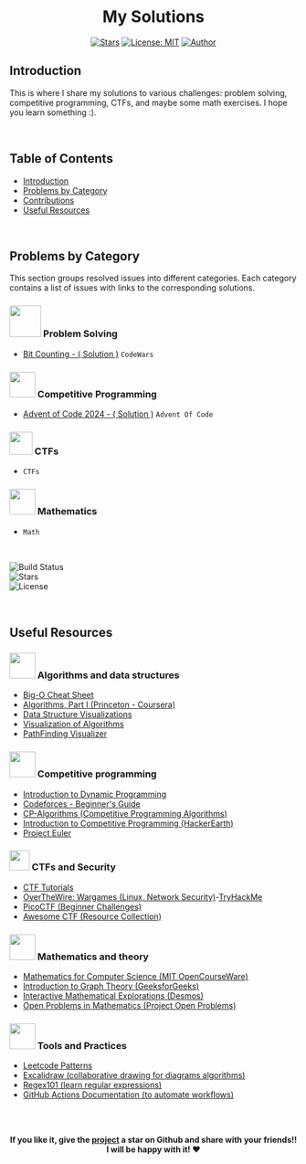 <div align="center">

# My Solutions

[![Stars](https://img.shields.io/github/stars/sidi-maadh/github-activity-generator?style=social)](https://github.com/sidi-maadh/github-activity-generator/stargazers)
[![License: MIT](https://img.shields.io/badge/License-MIT-yellow.svg)](https://opensource.org/licenses/MIT)
[![Author](https://img.shields.io/badge/Author-Sidi%20Maadh-blue)](https://github.com/sidi-maadh)
</div>

## Introduction
<p > 
  This is where I share my solutions to various challenges: problem solving, competitive programming, CTFs, and maybe some math exercises.
  I hope you learn something :).
  </b>
<p/>

<br/>

## Table of Contents
- [Introduction](#introduction)
- [Problems by Category](#problems-by-category)
- [Contributions](#contributions)
- [Useful Resources](#useful-resources)

<br/>

## Problems by Category
<p>
This section groups resolved issues into different categories. Each category contains a list of issues with links to the corresponding solutions.</p>

### <img src="https://media.giphy.com/media/mpn9ui0INC6RvgX4wJ/giphy.gif?cid=790b76113v79tj1zvabbx3ehkiqo8xo73dmym71vgop7uagq&ep=v1_stickers_search&rid=giphy.gif&ct=s" width =55px> Problem Solving

- [Bit Counting - ( Solution )](problem_solving/CodeWars/2024/bit_counting.cpp) `CodeWars`



### <img src = "https://i.ibb.co/t3nQqD4/CP-PS.gif" width = 45px> Competitive Programming

- [Advent of Code 2024 - ( Solution )](competitive_programming/Advent_of_Code/2024) `Advent Of Code`


### <img src = "https://media.giphy.com/media/J5B00esp0BoiCrqdCe/giphy.gif?cid=790b7611vyc2bryk6dc99zu1jg346s10oseflwlrf332f5o3&ep=v1_stickers_search&rid=giphy.gif&ct=s" width = 40px> CTFs

- []() `CTFs`

### <img src="https://media.giphy.com/media/tjB3vFph3TNPUJjVpn/giphy.gif?cid=790b7611wutg9ffad94w1aglsm08n9k2lpj3vpmvlh6blduz&ep=v1_stickers_search&rid=giphy.gif&ct=s" width =45px> Mathematics 

- []() `Math`

<br/>

![Build Status](https://img.shields.io/github/actions/workflow/status/username/repo-name/test.yml)  
![Stars](https://img.shields.io/github/stars/username/repo-name)  
![License](https://img.shields.io/github/license/username/repo-name)

<br/>

## Useful Resources

### <img src="https://img.icons8.com/?size=100&id=rM03addOSa95&format=png&color=000000" width=45px>  Algorithms and data structures
- [Big-O Cheat Sheet](https://www.bigoheatsheet.com/)
- [Algorithms, Part I (Princeton - Coursera)](https://www.coursera.org/learn/algorithms-part1)
- [Data Structure Visualizations](https://www.cs.usfca.edu/~galles/visualization/Algorithms.html)
- [Visualization of Algorithms](https://visualgo.net/en)
- [PathFinding Visualizer](https://qiao.github.io/PathFinding.js/visual/)

### <img src = "https://img.icons8.com/?size=100&id=sm8CzMKNcuhi&format=png&color=000000" width = 45px>  Competitive programming
- [Introduction to Dynamic Programming](https://www.geeksforgeeks.org/dynamic-programming/)
- [Codeforces - Beginner's Guide](https://codeforces.com/blog/entry/62690)
- [CP-Algorithms (Competitive Programming Algorithms)](https://cp-algorithms.com/)
- [Introduction to Competitive Programming (HackerEarth)](https://www.hackerearth.com/practice/)
- [Project Euler](https://projecteuler.net/)

### <img src = "https://i.ibb.co/f2nfwgG/CTF.png" width = 35px>  CTFs and Security
- [CTF Tutorials](https://ctftime.org/)
- [OverTheWire: Wargames (Linux, Network Security)](https://overthewire.org/wargames/)-[TryHackMe](https://tryhackme.com/)
- [PicoCTF (Beginner Challenges)](https://picoctf.org/)
- [Awesome CTF (Resource Collection)](https://github.com/apsdehal/awesome-ctf)

### <img src="https://img.icons8.com/?size=100&id=viCot6nkYZ5P&format=png&color=000000" width =45px> Mathematics and theory
- [Mathematics for Computer Science (MIT OpenCourseWare)](https://ocw.mit.edu/courses/mathematics-for-computer-science/)
- [Introduction to Graph Theory (GeeksforGeeks)](https://www.geeksforgeeks.org/graph-data-structure-and-algorithms/)
- [Interactive Mathematical Explorations (Desmos)](https://www.desmos.com/)
- [Open Problems in Mathematics (Project Open Problems)](https://openproblems.mathhub.info/)

### <img src="https://img.icons8.com/?size=100&id=RhJ0vJceSubS&format=png&color=000000" width=45px> Tools and Practices
- [Leetcode Patterns](https://seanprashad.com/leetcode-patterns/ )
- [Excalidraw (collaborative drawing for diagrams algorithms)](https://excalidraw.com/)
- [Regex101 (learn regular expressions)](https://regex101.com/)
- [GitHub Actions Documentation (to automate workflows)](https://docs.github.com/en/actions)



<br/><br/>
<p align="center">
   	<b>
		If you like it, give the <a href="https://github.com/sidi-maadh/MySolutions"> project</a>  a star on Github and 
		share with your friends!! I will be happy with it! ❤️
	</b>
</p>
